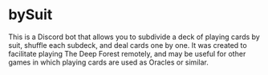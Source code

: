 # bySuit

This is a Discord bot that allows you to subdivide a deck of playing cards by suit, shuffle each subdeck, and deal cards one by one. It was created to facilitate playing The Deep Forest remotely, and may be useful for other games in which playing cards are used as Oracles or similar.
